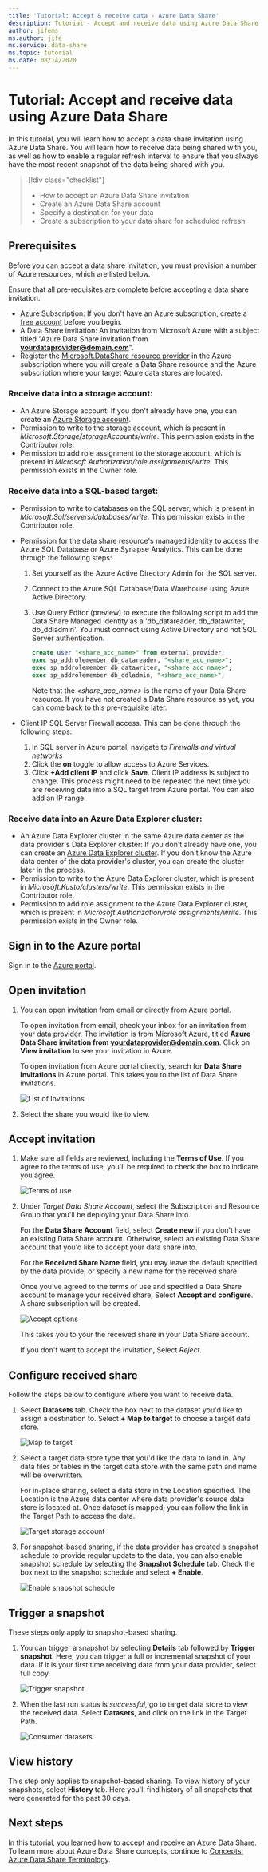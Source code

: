 ```yaml
---
title: 'Tutorial: Accept & receive data - Azure Data Share'
description: Tutorial - Accept and receive data using Azure Data Share 
author: jifems
ms.author: jife
ms.service: data-share
ms.topic: tutorial
ms.date: 08/14/2020
---
```

# Tutorial: Accept and receive data using Azure Data Share  

In this tutorial, you will learn how to accept a data share invitation using Azure Data Share. You will learn how to receive data being shared with you, as well as how to enable a regular refresh interval to ensure that you always have the most recent snapshot of the data being shared with you. 

> [!div class="checklist"]
> * How to accept an Azure Data Share invitation
> * Create an Azure Data Share account
> * Specify a destination for your data
> * Create a subscription to your data share for scheduled refresh

## Prerequisites
Before you can accept a data share invitation, you must provision a number of Azure resources, which are listed below. 

Ensure that all pre-requisites are complete before accepting a data share invitation. 

* Azure Subscription: If you don't have an Azure subscription, create a [free account](https://azure.microsoft.com/free/) before you begin.
* A Data Share invitation: An invitation from Microsoft Azure with a subject titled "Azure Data Share invitation from **<yourdataprovider@domain.com>**".
* Register the [Microsoft.DataShare resource provider](concepts-roles-permissions.md#resource-provider-registration) in the Azure subscription where you will create a Data Share resource and the Azure subscription where your target Azure data stores are located.

### Receive data into a storage account: 

* An Azure Storage account: If you don't already have one, you can create an [Azure Storage account](../storage/common/storage-account-create.md). 
* Permission to write to the storage account, which is present in *Microsoft.Storage/storageAccounts/write*. This permission exists in the Contributor role. 
* Permission to add role assignment to the storage account, which is present in *Microsoft.Authorization/role assignments/write*. This permission exists in the Owner role.  

### Receive data into a SQL-based target:

* Permission to write to databases on the SQL server, which is present in *Microsoft.Sql/servers/databases/write*. This permission exists in the Contributor role. 
* Permission for the data share resource's managed identity to access the Azure SQL Database or Azure Synapse Analytics. This can be done through the following steps: 
    1. Set yourself as the Azure Active Directory Admin for the SQL server.
    1. Connect to the Azure SQL Database/Data Warehouse using Azure Active Directory.
    1. Use Query Editor (preview) to execute the following script to add the Data Share Managed Identity as a 'db_datareader, db_datawriter, db_ddladmin'. You must connect using Active Directory and not SQL Server authentication. 

        ```sql
        create user "<share_acc_name>" from external provider; 
        exec sp_addrolemember db_datareader, "<share_acc_name>"; 
        exec sp_addrolemember db_datawriter, "<share_acc_name>"; 
        exec sp_addrolemember db_ddladmin, "<share_acc_name>";
        ```      
        Note that the *<share_acc_name>* is the name of your Data Share resource. If you have not created a Data Share resource as yet, you can come back to this pre-requisite later.         

* Client IP SQL Server Firewall access. This can be done through the following steps: 
    1. In SQL server in Azure portal, navigate to *Firewalls and virtual networks*
    1. Click the **on** toggle to allow access to Azure Services.
    1. Click **+Add client IP** and click **Save**. Client IP address is subject to change. This process might need to be repeated the next time you are receiving data into a SQL target from Azure portal. You can also add an IP range. 


### Receive data into an Azure Data Explorer cluster: 

* An Azure Data Explorer cluster in the same Azure data center as the data provider's Data Explorer cluster: If you don't already have one, you can create an [Azure Data Explorer cluster](/azure/data-explorer/create-cluster-database-portal). If you don't know the Azure data center of the data provider's cluster, you can create the cluster later in the process.
* Permission to write to the Azure Data Explorer cluster, which is present in *Microsoft.Kusto/clusters/write*. This permission exists in the Contributor role. 
* Permission to add role assignment to the Azure Data Explorer cluster, which is present in *Microsoft.Authorization/role assignments/write*. This permission exists in the Owner role. 

## Sign in to the Azure portal

Sign in to the [Azure portal](https://portal.azure.com/).

## Open invitation

1. You can open invitation from email or directly from Azure portal. 

   To open invitation from email, check your inbox for an invitation from your data provider. The invitation is from Microsoft Azure, titled **Azure Data Share invitation from <yourdataprovider@domain.com>**. Click on **View invitation** to see your invitation in Azure. 

   To open invitation from Azure portal directly, search for **Data Share Invitations** in Azure portal. This takes you to the list of Data Share invitations.

   ![List of Invitations](./media/invitations.png "List of invitations") 

1. Select the share you would like to view. 

## Accept invitation
1. Make sure all fields are reviewed, including the **Terms of Use**. If you agree to the terms of use, you'll be required to check the box to indicate you agree. 

   ![Terms of use](./media/terms-of-use.png "Terms of use") 

1. Under *Target Data Share Account*, select the Subscription and Resource Group that you'll be deploying your Data Share into. 

   For the **Data Share Account** field, select **Create new** if you don't have an existing Data Share account. Otherwise, select an existing Data Share account that you'd like to accept your data share into. 

   For the **Received Share Name** field, you may leave the default specified by the data provide, or specify a new name for the received share. 

   Once you've agreed to the terms of use and specified a Data Share account to manage your received share, Select **Accept and configure**. A share subscription will be created. 

   ![Accept options](./media/accept-options.png "Accept options") 

   This takes you to your the received share in your Data Share account. 

   If you don't want to accept the invitation, Select *Reject*. 

## Configure received share
Follow the steps below to configure where you want to receive data.

1. Select **Datasets** tab. Check the box next to the dataset you'd like to assign a destination to. Select **+ Map to target** to choose a target data store. 

   ![Map to target](./media/dataset-map-target.png "Map to target") 

1. Select a target data store type that you'd like the data to land in. Any data files or tables in the target data store with the same path and name will be overwritten. 

   For in-place sharing, select a data store in the Location specified. The Location is the Azure data center where data provider's source data store is located at. Once dataset is mapped, you can follow the link in the Target Path to access the data.

   ![Target storage account](./media/dataset-map-target-sql.png "Target storage") 

1. For snapshot-based sharing, if the data provider has created a snapshot schedule to provide regular update to the data, you can also enable snapshot schedule by selecting the **Snapshot Schedule** tab. Check the box next to the snapshot schedule and select **+ Enable**.

   ![Enable snapshot schedule](./media/enable-snapshot-schedule.png "Enable snapshot schedule")

## Trigger a snapshot
These steps only apply to snapshot-based sharing.

1. You can trigger a snapshot by selecting **Details** tab followed by **Trigger snapshot**. Here, you can trigger a full or  incremental snapshot of your data. If it is your first time receiving data from your data provider, select full copy. 

   ![Trigger snapshot](./media/trigger-snapshot.png "Trigger snapshot") 

1. When the last run status is *successful*, go to target data store to view the received data. Select **Datasets**, and click on the link in the Target Path. 

   ![Consumer datasets](./media/consumer-datasets.png "Consumer dataset mapping") 

## View history
This step only applies to snapshot-based sharing. To view history of your snapshots, select **History** tab. Here you'll find history of all snapshots that were generated for the past 30 days. 

## Next steps
In this tutorial, you learned how to accept and receive an Azure Data Share. To learn more about Azure Data Share concepts, continue to [Concepts: Azure Data Share Terminology](terminology.md).